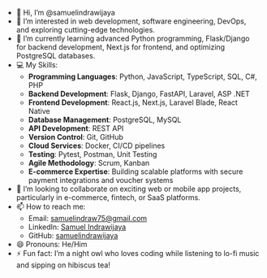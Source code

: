 - 👋 Hi, I’m @samuelindrawijaya
- 👀 I’m interested in web development, software engineering, DevOps, and exploring cutting-edge technologies.
- 🌱 I’m currently learning advanced Python programming, Flask/Django for backend development, Next.js for frontend, and optimizing PostgreSQL databases.
- 💻 My Skills:
  - **Programming Languages**: Python, JavaScript, TypeScript, SQL, C#, PHP
  - **Backend Development**: Flask, Django, FastAPI, Laravel, ASP .NET 
  - **Frontend Development**: React.js, Next.js, Laravel Blade, React Native
  - **Database Management**: PostgreSQL, MySQL
  - **API Development**: REST API
  - **Version Control**: Git, GitHub
  - **Cloud Services**: Docker, CI/CD pipelines
  - **Testing**: Pytest, Postman, Unit Testing
  - **Agile Methodology**: Scrum, Kanban
  - **E-commerce Expertise**: Building scalable platforms with secure payment integrations and voucher systems
- 💞️ I’m looking to collaborate on exciting web or mobile app projects, particularly in e-commerce, fintech, or SaaS platforms.
- 📫 How to reach me: 
  - Email: samuelindraw75@gmail.com 
  - LinkedIn: [Samuel Indrawijaya](https://linkedin.com/in/samuelindrawijaya)
  - GitHub: [samuelindrawijaya](https://github.com/samuelindrawijaya)
- 😄 Pronouns: He/Him
- ⚡ Fun fact: I’m a night owl who loves coding while listening to lo-fi music and sipping on hibiscus tea!
